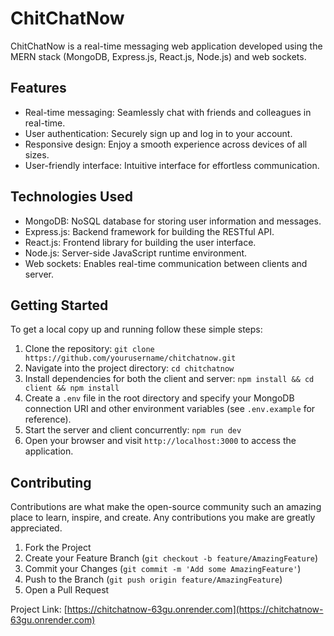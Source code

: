 # ChitChatNow

ChitChatNow is a real-time messaging web application developed using the MERN stack (MongoDB, Express.js, React.js, Node.js) and web sockets.

## Features
- Real-time messaging: Seamlessly chat with friends and colleagues in real-time.
- User authentication: Securely sign up and log in to your account.
- Responsive design: Enjoy a smooth experience across devices of all sizes.
- User-friendly interface: Intuitive interface for effortless communication.

## Technologies Used
- MongoDB: NoSQL database for storing user information and messages.
- Express.js: Backend framework for building the RESTful API.
- React.js: Frontend library for building the user interface.
- Node.js: Server-side JavaScript runtime environment.
- Web sockets: Enables real-time communication between clients and server.

## Getting Started
To get a local copy up and running follow these simple steps:

1. Clone the repository: `git clone https://github.com/yourusername/chitchatnow.git`
2. Navigate into the project directory: `cd chitchatnow`
3. Install dependencies for both the client and server: `npm install && cd client && npm install`
4. Create a `.env` file in the root directory and specify your MongoDB connection URI and other environment variables (see `.env.example` for reference).
5. Start the server and client concurrently: `npm run dev`
6. Open your browser and visit `http://localhost:3000` to access the application.

## Contributing
Contributions are what make the open-source community such an amazing place to learn, inspire, and create. Any contributions you make are greatly appreciated.

1. Fork the Project
2. Create your Feature Branch (`git checkout -b feature/AmazingFeature`)
3. Commit your Changes (`git commit -m 'Add some AmazingFeature'`)
4. Push to the Branch (`git push origin feature/AmazingFeature`)
5. Open a Pull Request

Project Link: [https://chitchatnow-63gu.onrender.com](https://chitchatnow-63gu.onrender.com)
